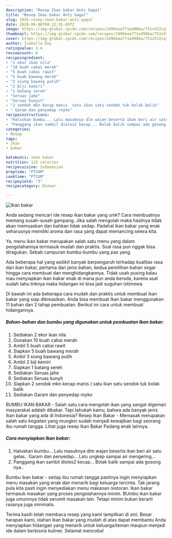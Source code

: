 ```yaml
---
description: "Resep Ikan bakar Anti Gagal"
title: "Resep Ikan bakar Anti Gagal"
slug: 2035-resep-ikan-bakar-anti-gagal
date: 2020-09-06T00:22:35.697Z
image: https://img-global.cpcdn.com/recipes/2490eaa771ad90ba/751x532cq70/ikan-bakar-foto-resep-utama.jpg
thumbnail: https://img-global.cpcdn.com/recipes/2490eaa771ad90ba/751x532cq70/ikan-bakar-foto-resep-utama.jpg
cover: https://img-global.cpcdn.com/recipes/2490eaa771ad90ba/751x532cq70/ikan-bakar-foto-resep-utama.jpg
author: Isabella Day
ratingvalue: 3.4
reviewcount: 6
recipeingredient:
- "2 ekor ikan nila"
- "10 buah cabai merah"
- "5 buah cabai rawit"
- "5 buah bawang merah"
- "3 siung bawang putih"
- "2 biji kemiri"
- "1 batang sereh"
- "Seruas jahe"
- "Seruas kunyit"
- "2 sendok mkn kecap manis  satu ikan satu sendok tuk bolak balik"
- " Garam dan penyedap royko"
recipeinstructions:
- "Haluskan bumbu... Lalu masuknya dlm wajan beserta ikan beri air satu gelas.. Garam dan penyedap... Lalu ungkep sampai air mengering..."
- "Panggang ikan sambil dioles2 kecap... Bolak balik sampai ada gosong nya.."
categories:
- Resep
tags:
- ikan
- bakar

katakunci: ikan bakar 
nutrition: 123 calories
recipecuisine: Indonesian
preptime: "PT24M"
cooktime: "PT33M"
recipeyield: "3"
recipecategory: Dinner

---
```



![Ikan bakar](https://img-global.cpcdn.com/recipes/2490eaa771ad90ba/751x532cq70/ikan-bakar-foto-resep-utama.jpg)

Anda sedang mencari ide resep ikan bakar yang unik? Cara membuatnya memang susah-susah gampang. Jika salah mengolah maka hasilnya tidak akan memuaskan dan bahkan tidak sedap. Padahal ikan bakar yang enak seharusnya memiliki aroma dan rasa yang dapat memancing selera kita.

Ya, menu ikan bakar merupakan salah satu menu yang dalam pengolahannya termasuk mudah dan praktis. Soal rasa pun nggak bisa diragukan. Sebab campuran bumbu-bumbu yang pas yang.

Ada beberapa hal yang sedikit banyak berpengaruh terhadap kualitas rasa dari ikan bakar, pertama dari jenis bahan, kedua pemilihan bahan segar hingga cara membuat dan menghidangkannya. Tidak usah pusing kalau mau menyiapkan ikan bakar enak di mana pun anda berada, karena asal sudah tahu triknya maka hidangan ini bisa jadi suguhan istimewa.


Di bawah ini ada beberapa cara mudah dan praktis untuk membuat ikan bakar yang siap dikreasikan. Anda bisa membuat Ikan bakar menggunakan 11 bahan dan 2 tahap pembuatan. Berikut ini cara untuk membuat hidangannya.

<!--inarticleads1-->

##### Bahan-bahan dan bumbu yang digunakan untuk pembuatan Ikan bakar:

1. Sediakan 2 ekor ikan nila
1. Gunakan 10 buah cabai merah
1. Ambil 5 buah cabai rawit
1. Siapkan 5 buah bawang merah
1. Ambil 3 siung bawang putih
1. Ambil 2 biji kemiri
1. Siapkan 1 batang sereh
1. Sediakan Seruas jahe
1. Sediakan Seruas kunyit
1. Siapkan 2 sendok mkn kecap manis ( satu ikan satu sendok tuk bolak balik
1. Sediakan  Garam dan penyedap royko


BUMBU IKAN BAKAR - Salah satu cara mengolah ikan yang sangat digemari masyarakat adalah dibakar. Tapi tahukah kamu, bahwa ada banyak jenis ikan bakar yang ada di Indonesia? Resep Ikan Bakar - Memasak merupakan salah satu kegiatan yang mungkin sudah menjadi kewajiban bagi seorang ibu rumah tangga. Lihat juga resep Ikan Bakar Padang enak lainnya. 

<!--inarticleads2-->

##### Cara menyiapkan Ikan bakar:

1. Haluskan bumbu... Lalu masuknya dlm wajan beserta ikan beri air satu gelas.. Garam dan penyedap... Lalu ungkep sampai air mengering...
1. Panggang ikan sambil dioles2 kecap... Bolak balik sampai ada gosong nya..


Bumbu ikan bakar - setiap ibu rumah tangga pastinya ingin menyiapkan menu masakan yang enak dan menarik bagi keluarga tercinta. Tak jarang pula kita pasti ingin menyediakan menu makanan restoran. Ikan bakar termasuk masakan yang proses pengolahannya minim. BUmbu ikan bakar juga umumnya tidak serumit masakan lain. Tetapi minim bukan berarti rasanya juga minimalis. 

Terima kasih telah membaca resep yang kami tampilkan di sini. Besar harapan kami, olahan Ikan bakar yang mudah di atas dapat membantu Anda menyiapkan hidangan yang menarik untuk keluarga/teman maupun menjadi ide dalam berbisnis kuliner. Selamat mencoba!
